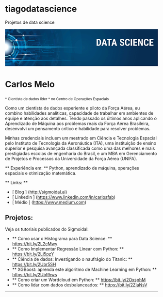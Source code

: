# tiagodatascience
Projetos de data science

<p align = "center">
  <img src = "banner.png">
</p>

#  Carlos Melo
<sub> * Cientista de dados líder * no Centro de Operações Espaciais </sub>

Como um cientista de dados experiente e piloto da Força Aérea, eu combino habilidades analíticas, capacidade de trabalhar em ambientes de equipe e atenção aos detalhes. Tendo passado os últimos anos aplicando o Aprendizado de Máquina aos problemas reais da Força Aérea Brasileira, desenvolvi um pensamento crítico e habilidade para resolver problemas.

Minhas credenciais incluem um mestrado em Ciência e Tecnologia Espacial pelo Instituto de Tecnologia da Aeronáutica (ITA), uma instituição de ensino superior e pesquisa avançada classificada como uma das melhores e mais prestigiadas escolas de engenharia do Brasil, e um MBA em Gerenciamento de Projetos e Processos da Universidade da Força Aérea (UNIFA).

** Experiência em: ** Python, aprendizado de máquina, operações espaciais e otimização matemática.

** Links: **
* [ Blog ] (http://sigmoidal.ai)
* [ LinkedIn ] (https://www.linkedin.com/in/carlosfab)
* [ Médio ] (https://www.medium.com)


##  Projetos:
Veja os tutoriais publicados do Sigmoidal:

*  ** Como usar o Histograma para Data Science: ** https://bit.ly/2L2cMwy
*  ** Como Implementar Regressão Linear com Python: ** https://bit.ly/2Li5pzY
*  ** Ciência de dados: Investigando o naufrágio do Titanic: ** https://bit.ly/2Ubr5SH
*  ** XGBoost: aprenda este algoritmo de Machine Learning em Python: ** https://bit.ly/2UbRhws
*  ** Como criar um Wordcloud em Python: ** https://bit.ly/2OxsphM
*  ** Como lidar com dados desbalanceados: ** https://bit.ly/2ZlaNsV

---
